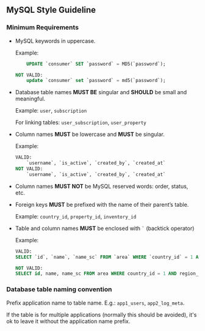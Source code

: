 ## MySQL Style Guideline

### Minimum Requirements

- MySQL keywords in uppercase.

    Example: 
    ```SQL
        UPDATE `consumer` SET `password` = MD5(`password`);

    NOT VALID:
        update `consumer` set `password` = md5(`password`);
    ```

- Database table names **MUST BE** singular and **SHOULD** be small and meaningful.

    Example: 
    `user`, `subscription`
    
    For linking tables:
    `user_subscription`, `user_property`

- Column names **MUST** be lowercase and **MUST** be singular.

    Example: 
    ```SQL
    VALID:
        `username`, `is_active`, `created_by`, `created_at`
    NOT VALID:
        `username`, `is_active`, `created_by`, `created_at`
    ```

- Column names **MUST NOT** be MySQL reserved words: order, status, etc.

- Foreign keys **MUST** be prefixed with the name of their parent’s table.

    Example:
    `country_id`, `property_id`, `inventory_id`
    
- Table and column names **MUST** be enclosed with <code>`</code> (backtick operator)

    Example:
    ```SQL
    VALID:
    SELECT `id`, `name`, `name_sc` FROM `area` WHERE `country_id` = 1 AND `region_id` = 5;

    NOT VALID:
    SELECT id, name, name_sc FROM area WHERE country_id = 1 AND region_id = 5;
    ```

### Database table naming convention

Prefix application name to table name. E.g.: `app1_users`, `app2_log_meta`.

If the table is for multiple applications (normally this should be avoided), it's ok to leave it without the application name prefix.
